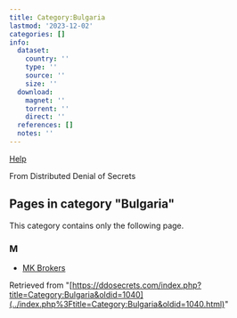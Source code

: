 ```yaml
---
title: Category:Bulgaria
lastmod: '2023-12-02'
categories: []
info:
  dataset:
    country: ''
    type: ''
    source: ''
    size: ''
  download:
    magnet: ''
    torrent: ''
    direct: ''
  references: []
  notes: ''
---
```




[Help](https://www.mediawiki.org/wiki/Special:MyLanguage/Help:Categories)

From Distributed Denial of Secrets

## Pages in category "Bulgaria"

This category contains only the following page.

### M

- [MK Brokers](MK_Brokers.html "MK Brokers")

Retrieved from
"[https://ddosecrets.com/index.php?title=Category:Bulgaria&oldid=1040](../index.php%3Ftitle=Category:Bulgaria&oldid=1040.html)"

